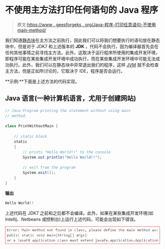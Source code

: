 # 不使用主方法打印任何语句的 Java 程序

> 原文:[https://www . geesforgeks . org/Java-程序-打印任意语句-不使用 main-method/](https://www.geeksforgeeks.org/java-program-to-print-any-statement-without-using-the-main-method/)

我们知道[静态块](https://www.google.com/url?client=internal-element-cse&cx=009682134359037907028:tj6eafkv_be&q=https://www.geeksforgeeks.org/g-fact-79/&sa=U&ved=2ahUKEwij-I7Y84btAhVD7XMBHci2CM8QFjAAegQIBhAB&usg=AOvVaw0nPCYCJgvF5sJDFA-apuWw)在主方法之前执行，因此我们可以将我们想要执行的语句放在静态块中，但是对于 JDK7 和上述版本的 **JDK** ，代码不会执行，因为编译器首先会在任何其他事情之前寻找主方法。此外，这取决于运行程序所使用的集成开发环境，即程序可能在某些集成开发环境中成功执行，而在某些集成开发环境中可能无法成功执行。此外，我们可以在静态块中异常退出我们的程序，这样 [JVM](https://www.google.com/url?client=internal-element-cse&cx=009682134359037907028:tj6eafkv_be&q=https://www.geeksforgeeks.org/jvm-works-jvm-architecture/&sa=U&ved=2ahUKEwjOvqrK84btAhVq8XMBHalXBEUQFjAAegQIAhAC&usg=AOvVaw3lCDxWnbz8fH9VLWLNKoBQ) 就不会检查主方法，但是正如所讨论的，它取决于 IDE，程序是否会运行。

**示例:**下面是上述方法的代码实现。

## Java 语言(一种计算机语言，尤用于创建网站)

```java
// Java Program printing the statement without using main
// method.

class PrintWithoutMain {

    // static block
    static
    {
        // prints "Hello World!!" to the console
        System.out.println("Hello World!!");

        // exit from the program
        System.exit(1);
    }
}
```

**输出**

```java
Hello World!!
```

上述代码在 JDK7 之前和之后都不会编译。此外，如果在某些集成开发环境(如 Intellij、Netbeans 或控制台)上运行上述代码，可能会出现如下错误。

![Error when main is not used](img/bef3c2b71eb1219877453298e44df117.png)